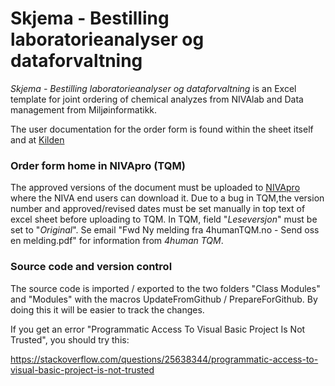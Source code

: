 # Skjema - Bestilling laboratorieanalyser og dataforvaltning

*Skjema - Bestilling laboratorieanalyser og dataforvaltning* is an Excel template for joint ordering of chemical analyzes from NIVAlab and Data management from Miljøinformatikk.

The user documentation for the order form is found within the sheet itself and at [Kilden](http://doc-o1.niva.no/symfoni/infoportal/publikasjon.nsf/redirectIntra?ReadForm&Url=http://doc-o1.niva.no/symfoni/infoportal/publikasjon.nsf/.vieShowWeb/51AE723016C35DA4C1257EB90045AFA4?OpenDocument "Infrastruktur > Miljøinformatikk > Dataforvaltning > Veiledning bestilling")



### Order form home in NIVApro (TQM)

The approved versions of the document must be uploaded to [NIVApro](https://tqm2.tqmenterprise.no/NIVA/Publishing/Document/LoadLocalContent/17060?forOL1=niva) where the NIVA end users can download it. Due to a bug in TQM,the version number and approved/revised dates must be set manually in top text of excel sheet before uploading to TQM. In TQM, field "*Leseversjon*" must be set to "*Original*". Se email "Fwd Ny melding fra 4humanTQM.no - Send oss en melding.pdf" for information from *4human TQM*.



### Source code and version control

The source code is imported / exported to the two folders "Class Modules" and "Modules" with the macros UpdateFromGithub / PrepareForGithub. By doing this it will be easier to track the changes.

If you get an error "Programmatic Access To Visual Basic Project Is Not Trusted", you should try this:

https://stackoverflow.com/questions/25638344/programmatic-access-to-visual-basic-project-is-not-trusted

